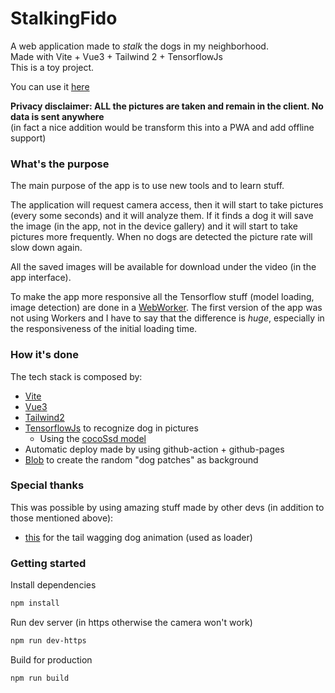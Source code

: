 # StalkingFido

A web application made to *stalk* the dogs in my neighborhood.  
Made with Vite + Vue3 + Tailwind 2 + TensorflowJs  
This is a toy project.

You can use it [here](https://albertodeago.github.io/stalking-fido/)

**Privacy disclaimer: ALL the pictures are taken and remain in the client. No data is sent anywhere**  
(in fact a nice addition would be transform this into a PWA and add offline support)

### What's the purpose
The main purpose of the app is to use new tools and to learn stuff.

The application will request camera access, then it will start to take pictures (every some seconds) and it will analyze them.
If it finds a dog it will save the image (in the app, not in the device gallery) and it will start to take pictures more frequently. When no dogs are detected the picture rate will slow down again.

All the saved images will be available for download under the video (in the app interface).

To make the app more responsive all the Tensorflow stuff (model loading, image detection) are done in a [WebWorker](https://developer.mozilla.org/en-US/docs/Web/API/Web_Workers_API/Using_web_workers). The first version of the app was not using Workers and I have to say that the difference is *huge*, especially in the responsiveness of the initial loading time.


### How it's done
The tech stack is composed by:
- [Vite](https://vitejs.dev/)
- [Vue3](https://v3.vuejs.org/)
- [Tailwind2](https://tailwindcss.com/)
- [TensorflowJs](https://www.tensorflow.org/js/) to recognize dog in pictures
    - Using the [cocoSsd model](https://github.com/tensorflow/tfjs-models/tree/master/coco-ssd)
- Automatic deploy made by using github-action + github-pages
- [Blob](https://github.com/g-harel/blobs) to create the random "dog patches" as background

### Special thanks
This was possible by using amazing stuff made by other devs (in addition to those mentioned above):
- [this](https://codepen.io/mgoebs52/details/ONjwOa) for the tail wagging dog animation (used as loader)

### Getting started
Install dependencies
```sh
npm install
```

Run dev server (in https otherwise the camera won't work)
```sh
npm run dev-https
```

Build for production
```sh
npm run build
```

